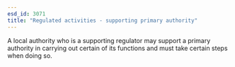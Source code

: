 ```yaml
---
esd_id: 3071
title: "Regulated activities - supporting primary authority"
---
```


A local authority who is a supporting regulator may support a primary authority in carrying out certain of its functions and must take certain steps when doing so.

